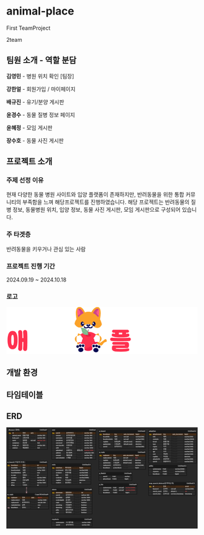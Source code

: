 # animal-place
First TeamProject

2team



## 팀원 소개 - 역할 분담
**김영민** - 병원 위치 확인 [팀장]   


**강한얼** - 회원가입 / 마이페이지


**배규진** - 유기/분양 게시판


**윤경수** - 동물 질병 정보 페이지


**윤혜정** - 모임 게시판


**장수호** - 동물 사진 게시판


## 프로젝트 소개
### 주제 선정 이유
  현재 다양한 동물 병원 사이트와 입양 플랫폼이 존재하지만, 반려동물을 위한 통합 커뮤니티의 부족함을 느껴 해당프로젝트를 진행하였습니다.
  해당 프로젝트는 반려동물의 질병 정보, 동물병원 위치, 입양 정보, 동물 사진 게시판, 모임 게시판으로 구성되어 있습니다.


### 주 타겟층
  반려동물을 키우거나 관심 있는 사람


### 프로젝트 진행 기간
  2024.09.19 ~ 2024.10.18


### 로고
<img src="https://github.com/enjoymin/animal-place/blob/main/readmeFiles/logo.png" width="1000" background-color="black">


## 개발 환경



## 타임테이블


## ERD
<img src="https://github.com/enjoymin/animal-place/blob/main/readmeFiles/table.png">




  

